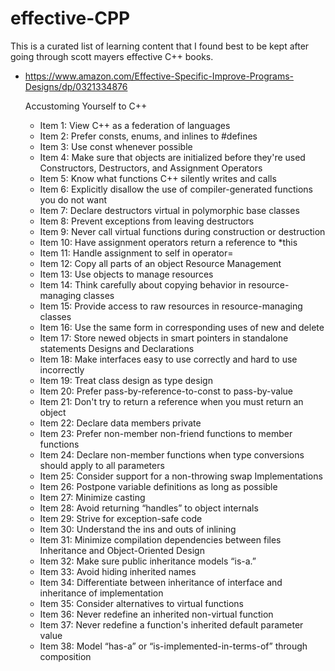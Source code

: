 # effective-CPP

This is a curated list of learning content that I found best to be kept after going through scott mayers effective C++ books.
* https://www.amazon.com/Effective-Specific-Improve-Programs-Designs/dp/0321334876 

    Accustoming Yourself to C++
    * Item 1: View C++ as a federation of languages
    * Item 2: Prefer consts, enums, and inlines to #defines
    * Item 3: Use const whenever possible
    * Item 4: Make sure that objects are initialized before they're used
    Constructors, Destructors, and Assignment Operators
    * Item 5: Know what functions C++ silently writes and calls
    * Item 6: Explicitly disallow the use of compiler-generated functions you do not want
    * Item 7: Declare destructors virtual in polymorphic base classes
    * Item 8: Prevent exceptions from leaving destructors
    * Item 9: Never call virtual functions during construction or destruction
    * Item 10: Have assignment operators return a reference to *this
    * Item 11: Handle assignment to self in operator=
    * Item 12: Copy all parts of an object
    Resource Management
    * Item 13: Use objects to manage resources
    * Item 14: Think carefully about copying behavior in resource-managing classes
    * Item 15: Provide access to raw resources in resource-managing classes
    * Item 16: Use the same form in corresponding uses of new and delete
    * Item 17: Store newed objects in smart pointers in standalone statements
    Designs and Declarations
    * Item 18: Make interfaces easy to use correctly and hard to use incorrectly
    * Item 19: Treat class design as type design
    * Item 20: Prefer pass-by-reference-to-const to pass-by-value
    * Item 21: Don't try to return a reference when you must return an object
    * Item 22: Declare data members private
    * Item 23: Prefer non-member non-friend functions to member functions
    * Item 24: Declare non-member functions when type conversions should apply to all parameters
    * Item 25: Consider support for a non-throwing swap
    Implementations
    * Item 26: Postpone variable definitions as long as possible
    * Item 27: Minimize casting
    * Item 28: Avoid returning “handles” to object internals
    * Item 29: Strive for exception-safe code
    * Item 30: Understand the ins and outs of inlining
    * Item 31: Minimize compilation dependencies between files
    Inheritance and Object-Oriented Design
    * Item 32: Make sure public inheritance models “is-a.”
    * Item 33: Avoid hiding inherited names
    * Item 34: Differentiate between inheritance of interface and inheritance of implementation
    * Item 35: Consider alternatives to virtual functions
    * Item 36: Never redefine an inherited non-virtual function
    * Item 37: Never redefine a function's inherited default parameter value
    * Item 38: Model “has-a” or “is-implemented-in-terms-of” through composition